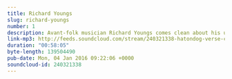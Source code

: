 ```yaml
---
title: Richard Youngs
slug: richard-youngs
number: 1
description: Avant-folk musician Richard Youngs comes clean about his unconventional approach to songwriting and plays a song off his new album. &quot;Inside the Future&quot; is out now on Glass Redux records.
link-mp3: http://feeds.soundcloud.com/stream/240321338-hatondog-verse-chorus-verse-ep1-richard-youngs.mp3
duration: "00:58:05"
byte-length: 139504490
pub-date: Mon, 04 Jan 2016 09:22:06 +0000
soundcloud-id: 240321338
---
```

